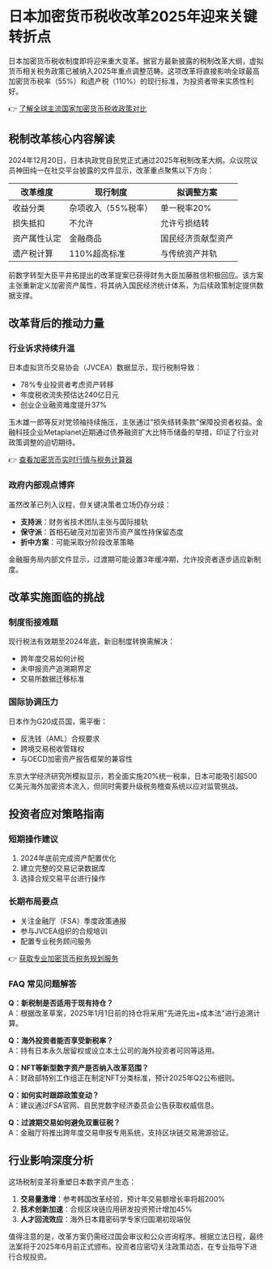 # 日本加密货币税收改革2025年迎来关键转折点

日本加密货币税收制度即将迎来重大变革。据官方最新披露的税制改革大纲，虚拟货币相关税务政策已被纳入2025年重点调整范畴。这项改革将直接影响全球最高加密货币税率（55%）和遗产税（110%）的现行标准，为投资者带来实质性利好。

👉 [了解全球主流国家加密货币税收政策对比](https://bit.ly/okx_welcome)

## 税制改革核心内容解读

2024年12月20日，日本执政党自民党正式通过2025年税制改革大纲。众议院议员神田纯一在社交平台披露的文件显示，改革重点聚焦以下方向：

| 改革维度        | 现行制度               | 拟调整方案               |
|-----------------|-----------------------|-------------------------|
| 收益分类        | 杂项收入（55%税率）   | 单一税率20%             |
| 损失抵扣        | 不允许                | 允许亏损结转            |
| 资产属性认定    | 金融商品              | 国民经济贡献型资产      |
| 遗产税计算      | 110%超高标准          | 与传统资产并轨          |

前数字转型大臣平井拓提出的改革提案已获得财务大臣加藤胜信积极回应。该方案主张重新定义加密资产属性，将其纳入国民经济统计体系，为后续政策制定提供数据支撑。

## 改革背后的推动力量

### 行业诉求持续升温
日本虚拟货币交易协会（JVCEA）数据显示，现行税制导致：
- 78%专业投资者考虑资产转移
- 年度税收流失预估达240亿日元
- 创业企业融资难度提升37%

玉木雄一郎等反对党领袖持续施压，主张通过"损失结转条款"保障投资者权益。金融科技企业Metaplanet近期通过债券融资扩大比特币储备的举措，印证了行业对政策调整的迫切期待。

👉 [查看加密货币实时行情与税务计算器](https://bit.ly/okx_welcome)

### 政府内部观点博弈
虽然改革已列入议程，但关键决策者立场仍存分歧：
- **支持派**：财务省技术团队主张与国际接轨
- **保守派**：首相石破茂对加密货币资产属性持保留态度
- **折中方案**：可能采取分阶段改革策略

金融服务局内部文件显示，过渡期可能设置3年缓冲期，允许投资者逐步适应新制度。

## 改革实施面临的挑战

### 制度衔接难题
现行税法有效期至2024年底，新旧制度转换需解决：
- 跨年度交易如何计税
- 未申报资产追溯期界定
- 交易所数据迁移标准

### 国际协调压力
日本作为G20成员国，需平衡：
- 反洗钱（AML）合规要求
- 跨境交易税收管辖权
- 与OECD加密资产报告框架的兼容性

东京大学经济研究所模拟显示，若全面实施20%统一税率，日本可能吸引超500亿美元海外加密资本流入，但同时需要升级税务稽查系统以应对监管挑战。

## 投资者应对策略指南

### 短期操作建议
1. 2024年底前完成资产配置优化
2. 建立完整的交易记录数据库
3. 选择合规交易平台进行操作

### 长期布局要点
- 关注金融厅（FSA）季度政策通报
- 参与JVCEA组织的合规培训
- 配置专业税务顾问服务

👉 [获取专业加密货币税务规划服务](https://bit.ly/okx_welcome)

### FAQ 常见问题解答

**Q：新税制是否适用于现有持仓？**  
A：根据改革草案，2025年1月1日前的持仓将采用"先进先出+成本法"进行追溯计算。

**Q：海外投资者能否享受新税率？**  
A：持有日本永久居留权或设立本土公司的海外投资者可同等适用。

**Q：NFT等新型数字资产是否纳入改革范围？**  
A：财政部特别工作组正在制定NFT分类标准，预计2025年Q2公布细则。

**Q：如何实时跟踪政策变动？**  
A：建议通过FSA官网、自民党数字经济委员会公告获取权威信息。

**Q：过渡期交易如何避免双重征税？**  
A：金融厅将推出跨年度交易申报专用系统，支持区块链交易溯源验证。

## 行业影响深度分析

这场税制变革将重塑日本数字资产生态：
1. **交易量激增**：参考韩国改革经验，预计年交易额增长率将超200%
2. **技术创新加速**：合规区块链应用研发投资预计增加45%
3. **人才回流效应**：海外日本籍密码学专家归国潮初现端倪

值得注意的是，改革方案仍需经过国会审议和公众咨询程序。根据立法日程，最终法案将于2025年6月前正式颁布。投资者应密切关注政策动态，在专业指导下进行合规投资。